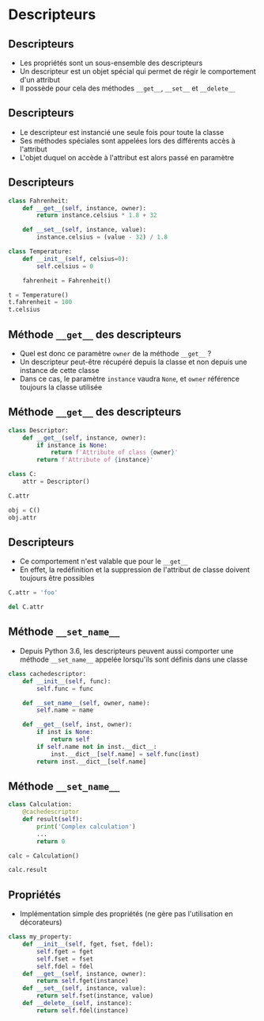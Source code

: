# Descripteurs

## Descripteurs

* Les propriétés sont un sous-ensemble des descripteurs
* Un descripteur est un objet spécial qui permet de régir le comportement d'un attribut
* Il possède pour cela des méthodes `__get__`, `__set__` et `__delete__`

## Descripteurs

* Le descripteur est instancié une seule fois pour toute la classe
* Ses méthodes spéciales sont appelées lors des différents accès à l'attribut
* L'objet duquel on accède à l'attribut est alors passé en paramètre

## Descripteurs

```python
class Fahrenheit:
    def __get__(self, instance, owner):
        return instance.celsius * 1.8 + 32

    def __set__(self, instance, value):
        instance.celsius = (value - 32) / 1.8

class Temperature:
    def __init__(self, celsius=0):
        self.celsius = 0

    fahrenheit = Fahrenheit()

t = Temperature()
t.fahrenheit = 100
t.celsius
```

## Méthode `__get__` des descripteurs

* Quel est donc ce paramètre `owner` de la méthode `__get__` ?
* Un descripteur peut-être récupéré depuis la classe et non depuis une instance de cette classe
* Dans ce cas, le paramètre `instance` vaudra `None`, et `owner` référence toujours la classe utilisée

## Méthode `__get__` des descripteurs

```python
class Descriptor:
    def __get__(self, instance, owner):
        if instance is None:
            return f'Attribute of class {owner}'
        return f'Attribute of {instance}'

class C:
    attr = Descriptor()

C.attr
```

```python
obj = C()
obj.attr
```

## Descripteurs

* Ce comportement n'est valable que pour le `__get__`
* En effet, la redéfinition et la suppression de l'attribut de classe doivent toujours être possibles

```python
C.attr = 'foo'
```

```python
del C.attr
```

## Méthode `__set_name__`

* Depuis Python 3.6, les descripteurs peuvent aussi comporter une méthode `__set_name__` appelée lorsqu'ils sont définis dans une classe

```python
class cachedescriptor:
    def __init__(self, func):
        self.func = func

    def __set_name__(self, owner, name):
        self.name = name

    def __get__(self, inst, owner):
        if inst is None:
            return self
        if self.name not in inst.__dict__:
            inst.__dict__[self.name] = self.func(inst)
        return inst.__dict__[self.name]
```

## Méthode `__set_name__`

```python
class Calculation:
    @cachedescriptor
    def result(self):
        print('Complex calculation')
        ...
        return 0

calc = Calculation()
```

```python
calc.result
```

## Propriétés

* Implémentation simple des propriétés (ne gère pas l'utilisation en décorateurs)

```python
class my_property:
    def __init__(self, fget, fset, fdel):
        self.fget = fget
        self.fset = fset
        self.fdel = fdel
    def __get__(self, instance, owner):
        return self.fget(instance)
    def __set__(self, instance, value):
        return self.fset(instance, value)
    def __delete__(self, instance):
        return self.fdel(instance)
```
